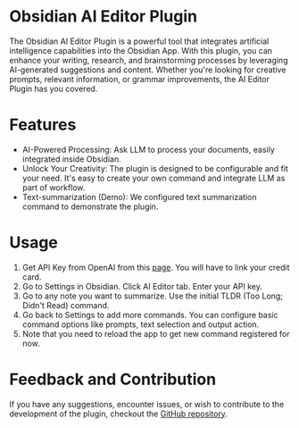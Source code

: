 # Obsidian AI Editor Plugin

The Obsidian AI Editor Plugin is a powerful tool that integrates artificial intelligence capabilities into the Obsidian App. With this plugin, you can enhance your writing, research, and brainstorming processes by leveraging AI-generated suggestions and content. Whether you're looking for creative prompts, relevant information, or grammar improvements, the AI Editor Plugin has you covered.

# Features
- AI-Powered Processing: Ask LLM to process your documents, easily integrated inside Obsidian. 
- Unlock Your Creativity: The plugin is designed to be configurable and fit your need. It's easy to create your own command and integrate LLM as part of workflow.
- Text-summarization (Demo): We configured text summarization command to demonstrate the plugin.

# Usage
1. Get API Key from OpenAI from this [page](https://platform.openai.com/account/api-keys). You will have to link your credit card.
2. Go to Settings in Obsidian. Click AI Editor tab. Enter your API key.
3. Go to any note you want to summarize. Use the initial TLDR (Too Long; Didn't Read) command.
4. Go back to Settings to add more commands. You can configure basic command options like prompts, text selection and output action.
5. Note that you need to reload the app to get new command registered for now.

# Feedback and Contribution
If you have any suggestions, encounter issues, or wish to contribute to the development of the plugin, checkout the [GitHub repository](https://github.com/buszk/obsidian-ai-editor).